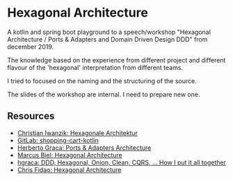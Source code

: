 # Hexagonal Architecture

A kotlin and spring boot playground to a speech/workshop 
"Hexagonal Architecture / Ports & Adapters and Domain Driven Design DDD"
from december 2019. 

The knowledge based on the experience from different project and different flavour of the
'hexagonal' interpretation from different teams.

I tried to focused on the naming and the structuring of the source. 


The slides of the workshop are internal. I need to prepare new one.

## Resources

* [Christian Iwanzik: Hexagonale Architektur](https://www.javaland.eu/formes/pubfiles/11046614/2019-nn-christian_iwanzik-hexagonale_architektur_in_microservices-praesentation.pdf)
* [GitLab: shopping-cart-kotlin](https://gitlab.com/Iwanzik/hexagonal-service)
* [Herberto Graca: Ports & Adapters Architecture](https://herbertograca.com/2017/09/14/ports-adapters-architecture/)
* [Marcus Biel: Hexagonal Architecture](https://marcus-biel.com/hexagonal-architecture/)
* [hgraca: DDD, Hexagonal, Onion, Clean, CQRS, … How I put it all together](https://herbertograca.com/2017/11/16/explicit-architecture-01-ddd-hexagonal-onion-clean-cqrs-how-i-put-it-all-together/)
* [Chris Fidao: Hexagonal Architecture](https://fideloper.com/hexagonal-architecture)
